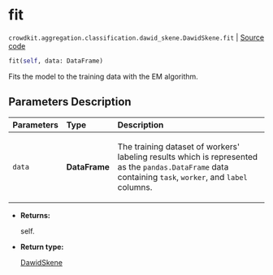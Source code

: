 # fit
`crowdkit.aggregation.classification.dawid_skene.DawidSkene.fit` | [Source code](https://github.com/Toloka/crowd-kit/blob/v1.2.1/crowdkit/aggregation/classification/dawid_skene.py#L147)

```python
fit(self, data: DataFrame)
```

Fits the model to the training data with the EM algorithm.

## Parameters Description

| Parameters | Type | Description |
| :----------| :----| :-----------|
`data`|**DataFrame**|<p>The training dataset of workers&#x27; labeling results which is represented as the `pandas.DataFrame` data containing `task`, `worker`, and `label` columns.</p>

* **Returns:**

  self.

* **Return type:**

  [DawidSkene](crowdkit.aggregation.classification.dawid_skene.DawidSkene.md)
